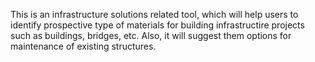 This is an infrastructure solutions related tool, which will help users to identify prospective type of materials for building infrastructire projects such as buildings, bridges, etc.
Also, it will suggest them options for maintenance of existing structures.
